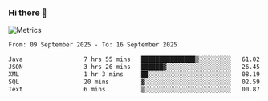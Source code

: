 ### Hi there 👋

![Metrics](https://github.com/radoapx/radoapx/blob/main/github-metrics.svg)

<!--START_SECTION:waka-->

```txt
From: 09 September 2025 - To: 16 September 2025

Java                 7 hrs 55 mins   ███████████████▒░░░░░░░░░   61.02 %
JSON                 3 hrs 26 mins   ██████▓░░░░░░░░░░░░░░░░░░   26.45 %
XML                  1 hr 3 mins     ██░░░░░░░░░░░░░░░░░░░░░░░   08.19 %
SQL                  20 mins         ▓░░░░░░░░░░░░░░░░░░░░░░░░   02.59 %
Text                 6 mins          ▒░░░░░░░░░░░░░░░░░░░░░░░░   00.87 %
```

<!--END_SECTION:waka-->

<!--
**radoapx/radoapx** is a ✨ _special_ ✨ repository because its `README.md` (this file) appears on your GitHub profile.

Here are some ideas to get you started:

- 🔭 I’m currently working on ...
- 🌱 I’m currently learning ...
- 👯 I’m looking to collaborate on ...
- 🤔 I’m looking for help with ...
- 💬 Ask me about ...
- 📫 How to reach me: ...
- 😄 Pronouns: ...
- ⚡ Fun fact: ...
-->
